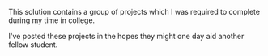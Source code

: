 This solution contains a group of projects which I was required to complete during my time in college.

I've posted these projects in the hopes they might one day aid another fellow student.
